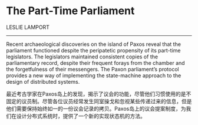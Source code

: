 # The Part-Time Parliament
LESLIE LAMPORT
-----------------------------------------------
Recent archaeological discoveries on the island of Paxos reveal that the parliament functioned despite the peripatetic propensity of its part-time legislators. The legislators maintained consistent copies of the parliamentary record, despite their frequent forays from the chamber and the forgetfulness of their messengers. The Paxon parliament’s protocol provides a new way of implementing the state-machine approach to the design of distributed systems.

最近考古学家在Paxos岛上的发现，揭示了议会的功能，尽管他们习惯使用的是不固定的议员制。尽管各位议员经常发生同室操戈和忽视某些传递过来的信息，但是他们需要保持始终如一的一份议会记录的拷贝。Paxos岛上的议会提案制度，为我们在设计分布式系统时，提供了一个新的实现状态机的方法。
